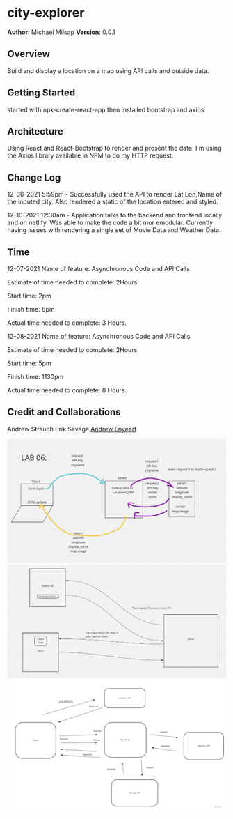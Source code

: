 # city-explorer

**Author**: Michael Milsap
**Version**: 0.0.1

## Overview

Build and display a location on a map using API calls and outside data.

## Getting Started

started with npx-create-react-app
then installed bootstrap and axios

## Architecture

Using React and React-Bootstrap to render and present the data. I'm using the Axios library available in NPM to do my HTTP request.

## Change Log

12-06-2021 5:59pm - Successfully used the API to render Lat,Lon,Name of the inputed city. Also rendered a static of the location entered and styled.

12-10-2021 12:30am - Application talks to the backend and frontend locally and on netlify. Was able to make the code a bit mor emodular. Currently having issues with rendering a single set of Movie Data and Weather Data.

## Time

12-07-2021
Name of feature: Asynchronous Code and API Calls

Estimate of time needed to complete: 2Hours

Start time: 2pm

Finish time: 6pm

Actual time needed to complete: 3 Hours.

12-08-2021
Name of feature: Asynchronous Code and API Calls

Estimate of time needed to complete: 2Hours

Start time: 5pm

Finish time: 1130pm

Actual time needed to complete: 8 Hours.

## Credit and Collaborations

Andrew Strauch
Erik Savage
[Andrew Enyeart](github.com/aenyeart)

<img src="Lab06.png"/>
<img src="Lab07.PNG"/>
<img src="Lab08.jpg"/>
